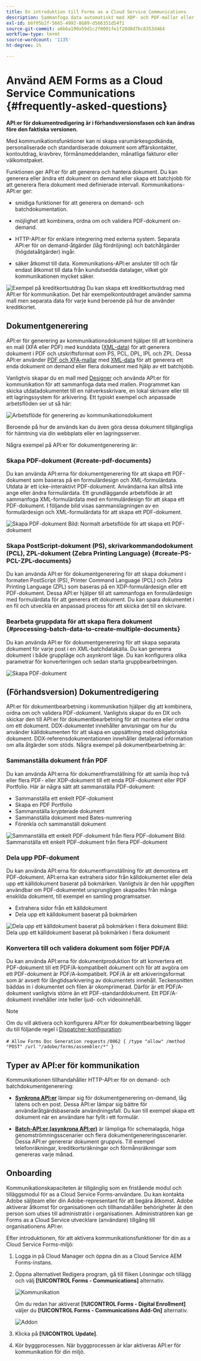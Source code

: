 ```yaml
---
title: En introduktion till Forms as a Cloud Service Communications
description: Sammanfoga data automatiskt med XDP- och PDF-mallar eller generera utdata i formaten PCL, ZPL och PostScript
exl-id: b6f05b2f-5665-4992-8689-d566351d54f1
source-git-commit: a6b6a190a59d1c2f0001fe1f28d8d7bc8353d464
workflow-type: tm+mt
source-wordcount: '1135'
ht-degree: 1%

---
```


# Använd AEM Forms as a Cloud Service Communications {#frequently-asked-questions}

**API:er för dokumentredigering är i förhandsversionsfasen och kan ändras före den faktiska versionen.**

Med kommunikationsfunktioner kan ni skapa varumärkesgodkända, personaliserade och standardiserade dokument som affärskontakter, kontoutdrag, kravbrev, förmånsmeddelanden, månatliga fakturor eller välkomstpaket.

Funktionen ger API:er för att generera och hantera dokument. Du kan generera eller ändra ett dokument on demand eller skapa ett batchjobb för att generera flera dokument med definierade intervall. Kommunikations-API:er ger:

* smidiga funktioner för att generera on demand- och batchdokumentation.

* möjlighet att kombinera, ordna om och validera PDF-dokument on-demand.

* HTTP-API:er för enklare integrering med externa system. Separata API:er för on demand-åtgärder (låg fördröjning) och batchåtgärder (högdataåtgärder) ingår.

* säker åtkomst till data. Kommunikations-API:er ansluter till och får endast åtkomst till data från kundutsedda datalager, vilket gör kommunikationen mycket säker.

![Exempel på kreditkortsutdrag](assets/statement.png)
Du kan skapa ett kreditkortsutdrag med API:er för kommunikation. Det här exempelkontoutdraget använder samma mall men separata data för varje kund beroende på hur de använder kreditkortet.

## Dokumentgenerering

API:er för generering av kommunikationsdokument hjälper till att kombinera en mall (XFA eller PDF) med kunddata ([XML-data](#form-data)) för att generera dokument i PDF och utskriftsformat som PS, PCL, DPL, IPL och ZPL. Dessa API:er använder [PDF och XFA-mallar](#supported-document-types) med [XML-data](communications-known-issues-limitations.md#form-data) för att generera ett enda dokument on demand eller flera dokument med hjälp av ett batchjobb.

Vanligtvis skapar du en mall med [Designer](use-forms-designer.md) och använda API:er för kommunikation för att sammanfoga data med mallen. Programmet kan skicka utdatadokumentet till en nätverksskrivare, en lokal skrivare eller till ett lagringssystem för arkivering. Ett typiskt exempel och anpassade arbetsflöden ser ut så här:

![Arbetsflöde för generering av kommunikationsdokument](assets/communicaions-workflow.png)

Beroende på hur de används kan du även göra dessa dokument tillgängliga för hämtning via din webbplats eller en lagringsserver.

Några exempel på API:er för dokumentgenerering är:

### Skapa PDF-dokument {#create-pdf-documents}

Du kan använda API:erna för dokumentgenerering för att skapa ett PDF-dokument som baseras på en formulärdesign och XML-formulärdata. Utdata är ett icke-interaktivt PDF-dokument. Användarna kan alltså inte ange eller ändra formulärdata. Ett grundläggande arbetsflöde är att sammanfoga XML-formulärdata med en formulärdesign för att skapa ett PDF-dokument. I följande bild visas sammanslagningen av en formulärdesign och XML-formulärdata för att skapa ett PDF-dokument.

![Skapa PDF-dokument](assets/outPutPDF_popup.png)
Bild: Normalt arbetsflöde för att skapa ett PDF-dokument

### Skapa PostScript-dokument (PS), skrivarkommandodokument (PCL), ZPL-dokument (Zebra Printing Language) {#create-PS-PCL-ZPL-documents}

Du kan använda API:er för dokumentgenerering för att skapa dokument i formaten PostScript (PS), Printer Command Language (PCL) och Zebra Printing Language (ZPL) som baseras på en XDP-formulärdesign eller ett PDF-dokument. Dessa API:er hjälper till att sammanfoga en formulärdesign med formulärdata för att generera ett dokument. Du kan spara dokumentet i en fil och utveckla en anpassad process för att skicka det till en skrivare.

<!-- ### Processing batch data to create multiple documents

Communications APIs can create separate documents for each record within an XML batch data source. The APIs can also create a single document that contains all records (this functionality is the default). Assume that an XML data source contains ten records and you instruct the APIs to create a separate document for each record (for example, PDF documents). As a result, the APIs generate ten PDF documents.

The following illustration also shows Communications APIs processing an XML data file that contains multiple records. However, assume that you instruct the APIs to create a single PDF document that contains all data records. In this situation, the APIs generate one document that contains all of the records.

The following illustration shows Communications APIs processing an XML data file that con tains multiple records. Assume that you instruct the Communications APIs to create a separate PDF document for each data record. In this situation, the APIs generates a separate PDF document for each data record.

 -->

### Bearbeta gruppdata för att skapa flera dokument {#processing-batch-data-to-create-multiple-documents}

Du kan använda API:er för dokumentgenerering för att skapa separata dokument för varje post i en XML-batchdatakälla. Du kan generera dokument i både gruppläge och asynkront läge. Du kan konfigurera olika parametrar för konverteringen och sedan starta gruppbearbetningen.

![Skapa PDF-dokument](assets/ou_OutputBatchMany_popup.png)

<!-- You can can also create a single document that contains all records (this functionality is the default).  Assume that an XML data source contains ten records and you have a requirement to create a separate document for each record (for example, PDF documents). You can use the Communication APIs to generate ten PDF documents. -->

<!-- The following illustration shows the Communication APIs processing an XML data file that contains multiple records. However, assume that you instruct the Communication APIs to create a single PDF document that contains all data records. In this situation, the Communication APIs generate one document that contains all of the records.

![Create PDF Documents](assets/ou_OutputBatchSingle_popup.png)

The following illustration shows the Communication APIs processing an XML data file that contains multiple records. Assume that you instruct the Communication APIs to create a separate PDF document for each data record. In this situation, the Communication APIs generates a separate PDF document for each data record.

![Create PDF Documents](assets/ou_OutputBatchMany_popup.png)

For detailed information on using Batch APIs, see Communication APIs: Processing batch data to create multiple documents. 

### Flatten interactive PDF documents {#flatten-interactive-pdf-documents}

You can use document generation APIs to transform an interactive PDF document (for example, a form) to a non-interactive PDF document. An interactive PDF document lets users enter or modify data located in the PDF document fields. The process of transforming an interactive PDF document to a non-interactive PDF document is called flattening. When a PDF document is flattened, a user cannot modify the data located in the document’s fields. One reason to flatten a PDF document is to ensure that data cannot be modified.

You can flatten the following types of PDF documents:

* Interactive PDF documents created in Designer (that contain XFA streams).

* Acrobat PDF forms

If you attempt to flatten a non-interactive PDF document, an exception occurs.

### Retain Form State {#retain-form-state}

An interactive PDF document contains various elements that constitute a form. These elements may include fields (to accept or display data), buttons (to trigger events), and scripts (commands to perform a specific action). Clicking a button may trigger an event that changes the state of a field. For example, choosing a gender option may change the color of a field or the appearance of the form. This is an example of a manual event causing the form state to change.

When such an interactive PDF document is flattened using the Communications APIs, the state of the form is not retained. To ensure that the state of the form is retained even after the form is flattened, set the Boolean value _retainFormState_ to True to save and retain the state of the form. -->


## (Förhandsversion) Dokumentredigering

API:er för dokumentbearbetning i kommunikation hjälper dig att kombinera, ordna om och validera PDF-dokument. Vanligtvis skapar du en DX och skickar den till API:er för dokumentbearbetning för att montera eller ordna om ett dokument. DDX-dokumentet innehåller anvisningar om hur du använder källdokumenten för att skapa en uppsättning med obligatoriska dokument. DDX-referensdokumentationen innehåller detaljerad information om alla åtgärder som stöds. Några exempel på dokumentbearbetning är:

### Sammanställa dokument från PDF

Du kan använda API:erna för dokumentframställning för att samla ihop två eller flera PDF- eller XDP-dokument till ett enda PDF-dokument eller PDF Portfolio. Här är några sätt att sammanställa PDF-dokument:

* Sammanställa ett enkelt PDF-dokument
* Skapa en PDF Portfolio
* Sammanställa krypterade dokument
* Sammanställa dokument med Bates-numrering
* Förenkla och sammanställ dokument

![Sammanställa ett enkelt PDF-dokument från flera PDF-dokument](assets/as_document_assembly.png)
Bild: Sammanställa ett enkelt PDF-dokument från flera PDF-dokument

### Dela upp PDF-dokument

Du kan använda API:erna för dokumentframställning för att demontera ett PDF-dokument. API:erna kan extrahera sidor från källdokumentet eller dela upp ett källdokument baserat på bokmärken. Vanligtvis är den här uppgiften användbar om PDF-dokumentet ursprungligen skapades från många enskilda dokument, till exempel en samling programsatser.

* Extrahera sidor från ett källdokument
* Dela upp ett källdokument baserat på bokmärken

![Dela upp ett källdokument baserat på bokmärken i flera dokument](assets/as_intro_pdfsfrombookmarks.png)
Bild: Dela upp ett källdokument baserat på bokmärken i flera dokument

### Konvertera till och validera dokument som följer PDF/A

Du kan använda API:erna för dokumentproduktion för att konvertera ett PDF-dokument till ett PDF/A-kompatibelt dokument och för att avgöra om ett PDF-dokument är PDF/A-kompatibelt. PDF/A är ett arkiveringsformat som är avsett för långtidsarkivering av dokumentets innehåll. Teckensnitten bäddas in i dokumentet och filen är okomprimerad. Därför är ett PDF/A-dokument vanligtvis större än ett PDF-standarddokument. Ett PDF/A-dokument innehåller inte heller ljud- och videoinnehåll.

>[!NOTE]
>
> Om du vill aktivera och konfigurera API:er för dokumentbearbetning lägger du till följande regel i [Dispatcher-konfiguration](setup-local-development-environment.md#forms-specific-rules-to-dispatcher):
>
> `# Allow Forms Doc Generation requests`
> `/0062 { /type "allow" /method "POST" /url "/adobe/forms/assembler/*" }`


## Typer av API:er för kommunikation

Kommunikationen tillhandahåller HTTP-API:er för on demand- och batchdokumentgenerering:

* **[Synkrona API:er](https://www.adobe.io/experience-manager-forms-cloud-service-developer-reference/)** lämpar sig för dokumentgenerering on-demand, låg latens och en post. Dessa API:er lämpar sig bättre för användaråtgärdsbaserade användningsfall. Du kan till exempel skapa ett dokument när en användare har fyllt i ett formulär.

* **[Batch-API:er (asynkrona API:er)](https://www.adobe.io/experience-manager-forms-cloud-service-developer-reference/)** är lämpliga för schemalagda, höga genomströmningsscenarier och flera dokumentgenereringsscenarier. Dessa API:er genererar dokument gruppvis. Till exempel telefonräkningar, kreditkortsräkningar och förmånsräkningar som genereras varje månad.

## Onboarding

Kommunikationskapaciteten är tillgänglig som en fristående modul och tilläggsmodul för as a Cloud Service Forms-användare. Du kan kontakta Adobe säljteam eller din Adobe-representant för att begära åtkomst. Adobe aktiverar åtkomst för organisationen och tillhandahåller behörigheter åt den person som utses till administratör i organisationen. Administratören kan ge Forms as a Cloud Service utvecklare (användare) tillgång till organisationens API:er.

Efter introduktionen, för att aktivera kommunikationsfunktioner för din as a Cloud Service Forms-miljö:

1. Logga in på Cloud Manager och öppna din as a Cloud Service AEM Forms-instans.

1. Öppna alternativet Redigera program, gå till fliken Lösningar och tillägg och välj **[!UICONTROL Forms - Communications]** alternativ.

   ![Kommunikation](assets/communications.png)

   Om du redan har aktiverat **[!UICONTROL Forms - Digital Enrollment]** väljer du **[!UICONTROL Forms - Communications Add-On]** alternativ.

   ![Addon](assets/add-on.png)

1. Klicka på **[!UICONTROL Update]**.

1. Kör byggprocessen. När byggprocessen är klar aktiveras API:er för kommunikation för din miljö.


<!--

Communication help you combine a template and XML data to generate print documents in various formats. The service allows you to generate documents in synchronous and batch modes. The APIs enables you to create applications that let you:

  * Generate documents by populating template files (PDF and XDP) with XML data.
  * Generate output forms in various formats, including non-interactive PDF print streams.

Consider a scenario where you have one or more templates and multiple records of XML data for each template. You can use Communications APIs to generate a print document for each record.  You can also combine the records into a single document.  The result is a non-interactive PDF document. A non-interactive PDF document does not let users enter data into its fields.

 There are two main Communications APIs. The _generatePDFOutput_ generates PDFs, while the _generatePrintedOutput_ generates PostScript, ZPL, and PCL formats. These APIs are available as REST endpoints on your environment, both on author and publish instances. Since the publish instances are configured to scale faster than the author instances, it is recommended use these APIs via publish instances.

The first parameter of both the operations accept the path and name of the template file (for example ExpenseClaim.xdp). You can specify a fully qualified path, reference path of your AEM Repository, or path of a binary file. The second parameter accepts an XML document that is merged with the template while generating the output document.  

The [API reference documentation](https://documentcloud.adobe.com/link/track?uri=urn:aaid:scds:US:b1223732-ae0f-4921-bdc0-c31e48b56044) provides detailed information about all the parameters, authentication methods, and various services provided by APIs. The API reference documentation is also available in the .yaml format. You can download the .yaml for [Batch APIs](assets/batch-api.yaml) or [non-Batch API.yaml](assets/non-batch-api.yaml) file and upload it to postman to check functionality of APIs.

>[!VIDEO](https://video.tv.adobe.com/v/335771)

Uploading Communication APIs .yaml file to postman to check functionality of APIs.

## Using the Communications APIs {#workflows}

Typically, you create a template using [Designer](use-forms-designer.md) and use communications APIs ( generatePDFOutput and generatePrintedOutput) to:

* Convert these templates to various formats, including PDF, PostScript, ZPL, and PCL.
* Merge XML form data with a form design to generate a document.
* Generate a document without merging XML form data into the document. However, the primary workflow is merging data into the document.

Then, the output document is stored to a file. You can design custom workflows to send the file to a network printer, a local printer, or to a storage system for archival. A typical out of the box and custom workflows look like the following:

![Communications Workflow](assets/communicaions-workflow.png)

### Create PDF documents {#create-pdf-documents}

You can use the _generatePDFOutput_ API to create PDF document that is based on a form design and XML form data. The output is a non-interactive PDF document. That is, users cannot enter or modify form data. A basic workflow is to merge XML form data with a form design to create a PDF document. The following illustration shows the merging of a form design and XML form data to produce a PDF document.

![Create PDF Documents](assets/outPutPDF_popup.png)

### Create PostScript (PS), Printer Command Language (PCL), Zebra Printing Language (ZPL) document {#create-PS-PCL-ZPL-documents}

You can use Communications APIs to create PostScript (PS), Printer Command Language (PCL), and Zebra Printing Language (ZPL) document that are based on a XDP form design or PDF document. The _generatePrintedOutput_ API merges a form design with form data to generate a document. You can save the document to a file and develop a custom process to send it to a printer.

 ### Processing batch data to create multiple documents

Communications APIs can create separate documents for each record within an XML batch data source. The APIs can also create a single document that contains all records (this functionality is the default). Assume that an XML data source contains ten records and you instruct the APIs to create a separate document for each record (for example, PDF documents). As a result, the APIs generate ten PDF documents.

The following illustration also shows Communications APIs processing an XML data file that contains multiple records. However, assume that you instruct the APIs to create a single PDF document that contains all data records. In this situation, the APIs generate one document that contains all of the records.

The following illustration shows Communications APIs processing an XML data file that contains multiple records. Assume that you instruct the Communications APIs to create a separate PDF document for each data record. In this situation, the APIs generates a separate PDF document for each data record.



### Processing batch data to create multiple documents {#processing-batch-data-to-create-multiple-documents}

You create separate documents for each record within an XML batch data source. You can can also create a single document that contains all records (this functionality is the default). Assume that an XML data source contains ten records and you have a requirement to create a separate document for each record (for example, PDF documents). You can use the Communication APIs to generate ten PDF documents.

The following illustration shows the Communication APIs processing an XML data file that contains multiple records. However, assume that you instruct the Communication APIs to create a single PDF document that contains all data records. In this situation, the Communication APIs generate one document that contains all of the records.

![Create PDF Documents](assets/ou_OutputBatchSingle_popup.png)

The following illustration shows the Communication APIs processing an XML data file that contains multiple records. Assume that you instruct the Communication APIs to create a separate PDF document for each data record. In this situation, the Communication APIs generates a separate PDF document for each data record.

![Create PDF Documents](assets/ou_OutputBatchMany_popup.png)

For detailed information on using Batch APIs, see Communication APIs: Processing batch data to create multiple documents.

### Flatten interactive PDF documents {#flatten-interactive-pdf-documents}

You can use the Communications APIs to transform an interactive PDF document (for example, a form) to a non-interactive PDF document. An interactive PDF document lets users enter or modify data located in the PDF document fields. The process of transforming an interactive PDF document to a non-interactive PDF document is called flattening. When a PDF document is flattened, a user cannot modify the data located in the document’s fields. One reason to flatten a PDF document is to ensure that data cannot be modified.

You can flatten the following types of PDF documents:

* Interactive PDF documents created in Designer (that contain XFA streams).

* Acrobat PDF forms

If you attempt to flatten a non-interactive PDF document, an exception occurs.

### Retain Form State {#retain-form-state}

An interactive PDF document contains various elements that constitute a form. These elements may include fields (to accept or display data), buttons (to trigger events), and scripts (commands to perform a specific action). Clicking a button may trigger an event that changes the state of a field. For example, choosing a gender option may change the color of a field or the appearance of the form. This is an example of a manual event causing the form state to change.

When such an interactive PDF document is flattened using the Communications APIs, the state of the form is not retained. To ensure that the state of the form is retained even after the form is flattened, set the Boolean value _retainFormState_ to True to save and retain the state of the form.  -->
